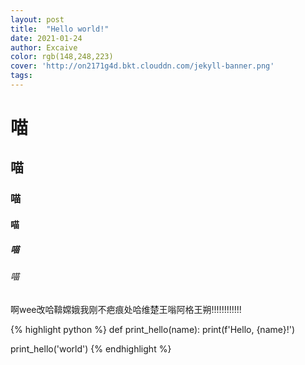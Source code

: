 ```yaml
---
layout: post
title:  "Hello world!"
date: 2021-01-24
author: Excaive
color: rgb(148,248,223)
cover: 'http://on2171g4d.bkt.clouddn.com/jekyll-banner.png'
tags: 
---
```


# 喵

## 喵

### 喵

#### 喵

##### 喵

###### 喵

啊wee改哈鞥嫦娥我刚不疤痕处哈维楚王嗡阿格王朔!!!!!!!!!!!!

{% highlight python %}
def print_hello(name):
    print(f'Hello, {name}!')

print_hello('world')
{% endhighlight %}
